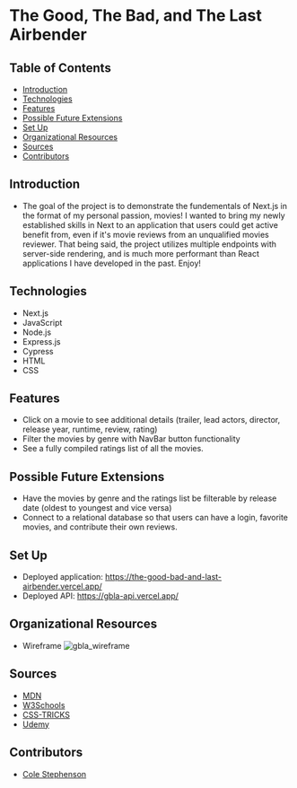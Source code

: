 # The Good, The Bad, and The Last Airbender



## Table of Contents
  - [Introduction](#introduction)
  - [Technologies](#technologies)
  - [Features](#features)
  - [Possible Future Extensions](#possible-future-extensions)
  - [Set Up](#set-up)
  - [Organizational Resources](#organizational-resources)
  - [Sources](#sources)
  - [Contributors](#contributors)

## Introduction
  - The goal of the project is to demonstrate the fundementals of Next.js in the format of my personal passion, movies! I wanted to bring my newly established skills in Next to an application that users could get active benefit from, even if it's movie reviews from an unqualified movies reviewer. That being said, the project utilizes multiple endpoints with server-side rendering, and is much more performant than React applications I have developed in the past. Enjoy!

## Technologies
  - Next.js
  - JavaScript
  - Node.js
  - Express.js
  - Cypress
  - HTML
  - CSS

## Features
- Click on a movie to see additional details (trailer, lead actors, director, release year, runtime, review, rating)
- Filter the movies by genre with NavBar button functionality
- See a fully compiled ratings list of all the movies.

## Possible Future Extensions
- Have the movies by genre and the ratings list be filterable by release date (oldest to youngest and vice versa)
- Connect to a relational database so that users can have a login, favorite movies, and contribute their own reviews.

## Set Up
- Deployed application: https://the-good-bad-and-last-airbender.vercel.app/
- Deployed API: https://gbla-api.vercel.app/

## Organizational Resources
- Wireframe ![gbla_wireframe](https://user-images.githubusercontent.com/102827145/215295636-d871efbf-344d-4364-8449-750917a10405.png)

## Sources
  - [MDN](http://developer.mozilla.org/en-US/)
  - [W3Schools](https://www.w3schools.com/)
  - [CSS-TRICKS](https://css-tricks.com/)
  - [Udemy](https://www.udemy.com/course/awesome-nextjs-with-react-and-node-amazing-portfolio-app/)
 

## Contributors
  - [Cole Stephenson](https://github.com/colestephenson1)
